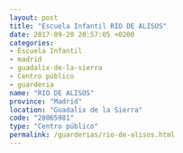```yaml
---
layout: post
title: "Escuela Infantil RIO DE ALISOS"
date: 2017-09-20 20:57:05 +0200
categories:
- Escuela Infantil
- madrid
- guadalix-de-la-sierra
- Centro público
- guarderia
name: "RIO DE ALISOS"
province: "Madrid"
location: "Guadalix de la Sierra"
code: "28065981"
type: "Centro público"
permalink: /guarderias/rio-de-alisos.html
---
```

